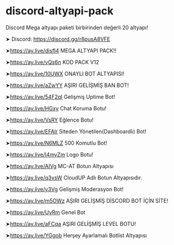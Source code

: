 # discord-altyapi-pack
Discord Mega altyapı paketi birbirinden değerli 20 altyapı!

➤ Discord: https://discord.gg/r8pusA8VFE

➤https://ay.live/disfI4 MEGA ALTYAPI PACK!!

➤https://ay.live/vQs6n KOD PACK V12

➤https://ay.live/10UWX ONAYLI BOT ALTYAPISI!

➤https://ay.live/aZwYY AŞIRI GELİŞMİŞ BAN BOT!

➤https://ay.live/54F2qI Gelişmiş Uptime Bot!

➤https://ay.live/HGxy Chat Koruma Botu!

➤https://ay.live/VsRY Eğlence Botu!

➤https://ay.live/EFAlr Siteden Yönetilen(Dashboardlı) Bot!

➤https://ay.live/N6MLZ 500 Komutlu Bot!

➤https://ay.live/l4myZm Logo Botu!

➤https://ay.live/AIVg MC-AT Botun Altyapısı

➤https://ay.live/q3vsW CloudUP Adlı Botun Altyapısıdır.

➤https://ay.live/y3Vg Gelişmiş Moderasyon Bot!

➤https://ay.live/m5OWz AŞIRI GELİŞMİŞ DİSCORD BOT İÇİN SİTE!

➤https://ay.live/UvRm Genel Bot

➤https://ay.live/aFCqa AŞIRI GELİŞMİŞ LEVEL BOTU!

➤https://ay.live/YGgob Herşey Ayarlamalı Botlist Altyapısı
